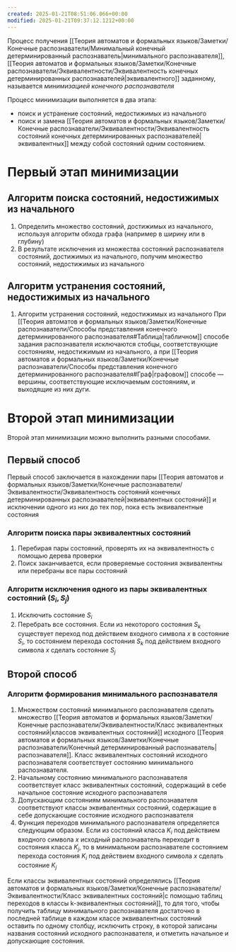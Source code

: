 ```yaml
---
created: 2025-01-21T08:51:06.066+00:00
modified: 2025-01-21T09:37:12.1212+00:00
---
```

Процесс получения [[Теория автоматов и формальных языков/Заметки/Конечные распознаватели/Минимальный конечный детерминированный распознаватель|минимального распознавателя]], [[Теория автоматов и формальных языков/Заметки/Конечные распознаватели/Эквивалентности/Эквивалентность конечных детерминированных распознавателей|эквивалентного]] заданному, называется *минимизацией конечного распознавателя*

Процесс минимизации выполняется в два этапа: 
* поиск и устранение состояний, недостижимых из начального
* поиск и замена [[Теория автоматов и формальных языков/Заметки/Конечные распознаватели/Эквивалентности/Эквивалентность состояний конечных детерминированных распознавателей|эквивалентных]] между собой состояний одним состоянием.

# Первый этап минимизации
## Алгоритм поиска состояний, недостижимых из начального
1. Определить множество состояний, достижимых из начального, используя алгоритм обхода графа (например в ширину или в глубину)
2. В результате исключения из множества состояний распознавателя состояний, достижимых из начального, получим множество состояний, недостижимых из начального

## Алгоритм устранения состояний, недостижимых из начального
1. Алгоритм устранения состояний, недостижимых из начального
При [[Теория автоматов и формальных языков/Заметки/Конечные распознаватели/Способы представления конечного детерминированного распознавателя#Таблица|табличном]] способе задания распознавателя исключаются стобцы, соответствующие состояниям, недостижимым из начального, а при [[Теория автоматов и формальных языков/Заметки/Конечные распознаватели/Способы представления конечного детерминированного распознавателя#Граф|графовом]] способе — вершины, соответствующие исключаемым состояниям, и выходящие из них дуги.

# Второй этап минимизации
Второй этап минимизации можно выполнить разными способами.

## Первый способ
Первый способ заключается в нахождении пары [[Теория автоматов и формальных языков/Заметки/Конечные распознаватели/Эквивалентности/Эквивалентность состояний конечных детерминированных распознавателей|эквивалентных состояний]] и исключении одного из них до тех пор, пока есть эквивалентные состояния

### Алгоритм поиска пары эквивалентных состояний
1. Перебирая пары состояний, проверять их на эквивалентность с помощью дерева проверки
2. Поиск заканчивается, если проверяемые состояния эквивалентны или перебраны все пары состояний
### Алгоритм исключения одного из пары эквивалентных состояний $(S_i, S_j)$ 
1. Исключить состояние $S_i$
2. Перебрать все состояния. Если из некоторого состояния $S_k$ существует переход под действием входного символа $x$ в состояние $S_i$, то состоянием перехода состояния $S_k$ под действием входного символа $x$ сделать состояние $S_j$
## Второй способ
### Алгоритм формирования минимального распознавателя
1. Множеством состояний минимального распознавателя сделать множество [[Теория автоматов и формальных языков/Заметки/Конечные распознаватели/Эквивалентности/Класс эквивалентных состояний|классов эквивалентных состояний]] исходного [[Теория автоматов и формальных языков/Заметки/Конечные распознаватели/Конечный детерминированный распознаватель|распознавателя]]. Класс эквивалентных состояний исходного распознавателя соответствует состоянию минимального распознавателя.
2. Начальному состоянию минимального распознавателя соответствует класс эквивалентных состояний, содержащий в себе начальное состояние исходного распознавателя
3. Допускающим состояниям минимального распознавателя соответствуют классы эквивалентных состояний, содержащие в себе допускающие состояние исходного распознавателя
4. Функция переходов минимального распознавателя определяется следующим образом. Если из состояний класса $K_i$ под действием входного символа $x$ исходный распознаватель переходит в состояния класса $K_j$, то в минимальном распознавателе состоянием перехода состояния $K_i$ под действием входного символа $x$ сделать состояние $K_j$

Если классы эквивалентных состояний определялись [[Теория автоматов и формальных языков/Заметки/Конечные распознаватели/Эквивалентности/Класс эквивалентных состояний|с помощью таблиц переходов в классы k-эквивалентных состояний]], то для того, чтобы получить таблицу минимального распознавателя достаточно в последней таблице в каждом классе эквивалентных состояний оставить по одному столбцу, исключить строку, в которой записаны названия состояний исходного распознавателя, и отметить начальное и допускающие состояния.